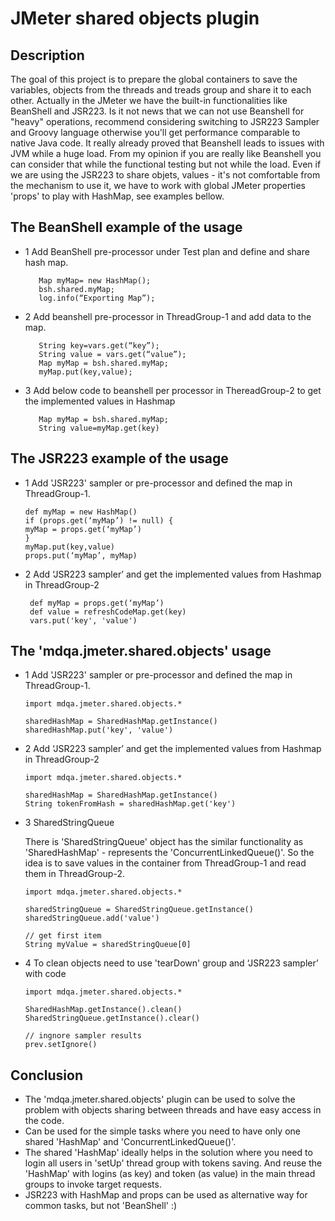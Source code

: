 # JMeter shared objects plugin

## Description
The goal of this project is to prepare the global containers to save the variables, objects from the threads and treads group and share it to each other. 
Actually in the JMeter we have the built-in functionalities like BeanShell and JSR223. 
Is it not news that we can not use Beanshell for "heavy" operations, recommend considering switching to JSR223 Sampler and Groovy language otherwise you'll get performance comparable to native Java code.
It really already proved that Beanshell leads to issues with JVM while a huge load. From my opinion if you are really like Beanshell you can consider that while the functional testing but not while the load.
Even if we are using the JSR223 to share objets, values - it's not comfortable from the mechanism to use it, we have to work with global JMeter properties 'props' to play with HashMap, see examples bellow.

## The BeanShell example of the usage
* 1 Add BeanShell pre-processor under Test plan and define and share hash map.
  ~~~~
     Map myMap= new HashMap();
     bsh.shared.myMap;
     log.info(“Exporting Map”);

* 2 Add beanshell pre-processor in ThreadGroup-1 and add data to the map.
  ~~~~
     String key=vars.get(“key”);
     String value = vars.get(“value”);
     Map myMap = bsh.shared.myMap;
     myMap.put(key,value); 
  
* 3 Add below code to beanshell per processor in ThereadGroup-2 to get the implemented values in Hashmap
  ~~~~
     Map myMap = bsh.shared.myMap;
     String value=myMap.get(key)

## The JSR223 example of the usage
* 1 Add 'JSR223' sampler or pre-processor and defined the map in ThreadGroup-1.
    ~~~~
    def myMap = new HashMap()
    if (props.get(‘myMap’) != null) {
    myMap = props.get(‘myMap’)
    }
    myMap.put(key,value)
    props.put(‘myMap’, myMap)

* 2 Add ‘JSR223 sampler’ and get the implemented values from Hashmap in ThreadGroup-2
   ~~~~
    def myMap = props.get(‘myMap’)
    def value = refreshCodeMap.get(key)
    vars.put('key', 'value')
  
## The 'mdqa.jmeter.shared.objects' usage
* 1 Add 'JSR223' sampler or pre-processor and defined the map in ThreadGroup-1.
    ~~~~
    import mdqa.jmeter.shared.objects.*
  
    sharedHashMap = SharedHashMap.getInstance()
    sharedHashMap.put('key', 'value')

* 2 Add ‘JSR223 sampler’ and get the implemented values from Hashmap in ThreadGroup-2
    ~~~~
    import mdqa.jmeter.shared.objects.*
  
    sharedHashMap = SharedHashMap.getInstance()
    String tokenFromHash = sharedHashMap.get('key')
 
* 3 SharedStringQueue 
    
    There is 'SharedStringQueue' object has the similar functionality as 'SharedHashMap' - represents the 'ConcurrentLinkedQueue<String>()'.
    So the idea is to save values in the container from ThreadGroup-1 and read them in ThreadGroup-2.

    ~~~~  
    import mdqa.jmeter.shared.objects.*
    
    sharedStringQueue = SharedStringQueue.getInstance()
    sharedStringQueue.add('value')
  
    // get first item
    String myValue = sharedStringQueue[0]

* 4 To clean objects need to use 'tearDown' group and ‘JSR223 sampler’ with code
    ~~~~
    import mdqa.jmeter.shared.objects.*
  
    SharedHashMap.getInstance().clean()
    SharedStringQueue.getInstance().clear()
   
    // ingnore sampler results
    prev.setIgnore()    

## Conclusion 
 * The 'mdqa.jmeter.shared.objects' plugin can be used to solve the problem with objects sharing between threads and have easy access in the code.
 * Can be used for the simple tasks where you need to have only one shared 'HashMap' and 'ConcurrentLinkedQueue<String>()'.
 * The shared 'HashMap' ideally helps in the solution where you need to login all users in 'setUp' thread group with tokens saving. 
And reuse the 'HashMap' with logins (as key) and token (as value) in the main thread groups to invoke target requests.  
* JSR223 with HashMap and props can be used as alternative way for common tasks, but not 'BeanShell' :)

